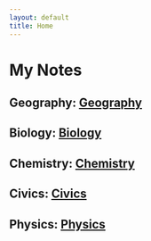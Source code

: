 ```yaml
---
layout: default
title: Home
---
```


# My Notes
## Geography: [Geography](/Notes/Geography "Geography")
## Biology: [Biology](/Notes/Biology "Biology")
## Chemistry: [Chemistry](/Notes/Chemistry "Chemistry")
## Civics: [Civics](/Notes/Civics "Civics")
## Physics: [Physics](/Notes/Physics "Physics")
